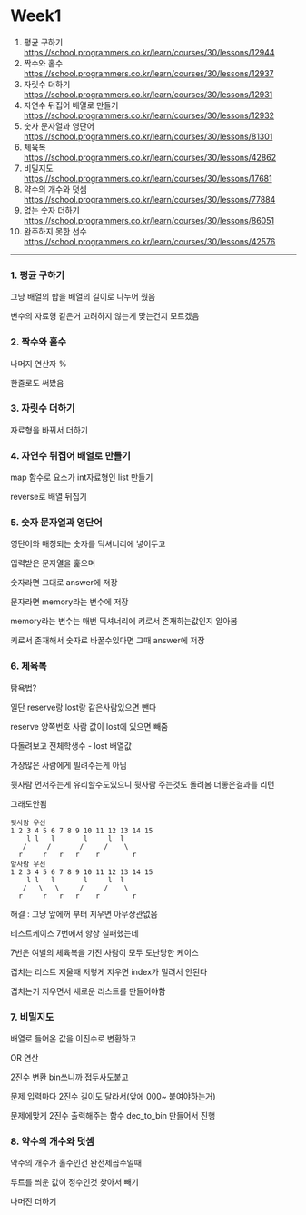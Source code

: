 Week1
=====
1. 평균 구하기
https://school.programmers.co.kr/learn/courses/30/lessons/12944
2. 짝수와 홀수
https://school.programmers.co.kr/learn/courses/30/lessons/12937
3. 자릿수 더하기
https://school.programmers.co.kr/learn/courses/30/lessons/12931
4. 자연수 뒤집어 배열로 만들기
https://school.programmers.co.kr/learn/courses/30/lessons/12932
5. 숫자 문자열과 영단어
https://school.programmers.co.kr/learn/courses/30/lessons/81301
6. 체육복
https://school.programmers.co.kr/learn/courses/30/lessons/42862
7. 비밀지도
https://school.programmers.co.kr/learn/courses/30/lessons/17681
8. 약수의 개수와 덧셈
https://school.programmers.co.kr/learn/courses/30/lessons/77884
9. 없는 숫자 더하기
https://school.programmers.co.kr/learn/courses/30/lessons/86051
10. 완주하지 못한 선수
https://school.programmers.co.kr/learn/courses/30/lessons/42576

***
### 1. 평균 구하기
그냥 배열의 합을 배열의 길이로 나누어 줬음

변수의 자료형 같은거 고려하지 않는게 맞는건지 모르겠음

### 2. 짝수와 홀수
나머지 연산자 %

한줄로도 써봤음

### 3. 자릿수 더하기
자료형을 바꿔서 더하기

### 4. 자연수 뒤집어 배열로 만들기
map 함수로 요소가 int자료형인 list 만들기

reverse로 배열 뒤집기

### 5. 숫자 문자열과 영단어
영단어와 매칭되는 숫자를 딕셔너리에 넣어두고

입력받은 문자열을 훑으며

숫자라면 그대로 answer에 저장

문자라면 memory라는 변수에 저장

memory라는 변수는 매번 딕셔너리에 키로서 존재하는값인지 알아봄

키로서 존재해서 숫자로 바꿀수있다면 그때 answer에 저장

### 6. 체육복
탐욕법?

일단 reserve랑 lost랑 같은사람있으면 뺀다

reserve 양쪽번호 사람 값이 lost에 있으면 빼줌

다돌려보고 전체학생수 - lost 배열값

가장많은 사람에게 빌려주는게 아님

뒷사람 먼저주는게 유리할수도있으니 뒷사람 주는것도 돌려봄 더좋은결과를 리턴

그래도안됨



```
뒷사람 우선
1 2 3 4 5 6 7 8 9 10 11 12 13 14 15
    l l   l       l     l  l
   /     /       /     /    \ 
  r     r   r   r    r        r
앞사람 우선
1 2 3 4 5 6 7 8 9 10 11 12 13 14 15
    l l   l       l     l  l
   /   \   \     /     /    \ 
  r     r   r   r    r        r
```
해결 : 그냥 앞에꺼 부터 지우면 아무상관없음

테스트케이스 7번에서 항상 실패했는데

7번은 여벌의 체육복을 가진 사람이 모두 도난당한 케이스

겹치는 리스트 지울때 저렇게 지우면 index가 밀려서 안된다

겹치는거 지우면서 새로운 리스트를 만들어야함

### 7. 비밀지도
배열로 들어온 값을 이진수로 변환하고 

OR 연산

2진수 변환 bin쓰니까 접두사도붙고 

문제 입력마다 2진수 길이도 달라서(앞에 000~ 붙여야하는거)

문제에맞게 2진수 출력해주는 함수 dec_to_bin 만들어서 진행

### 8. 약수의 개수와 덧셈
약수의 개수가 홀수인건 완전제곱수일때

루트를 씌운 값이 정수인것 찾아서 빼기

나머진 더하기
